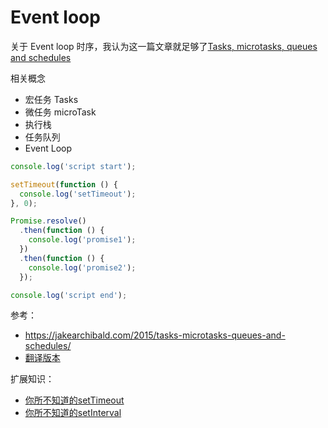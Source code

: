 # Event loop

关于 Event loop 时序，我认为这一篇文章就足够了[Tasks, microtasks, queues and schedules](https://jakearchibald.com/2015/tasks-microtasks-queues-and-schedules/)

相关概念

- 宏任务 Tasks
- 微任务 microTask
- 执行栈
- 任务队列
- Event Loop

```js
console.log('script start');

setTimeout(function () {
  console.log('setTimeout');
}, 0);

Promise.resolve()
  .then(function () {
    console.log('promise1');
  })
  .then(function () {
    console.log('promise2');
  });

console.log('script end');
```

参考：

- https://jakearchibald.com/2015/tasks-microtasks-queues-and-schedules/
- [翻译版本](https://www.jianshu.com/p/699714f653b2)

扩展知识：

- [你所不知道的setTimeout](https://www.w3cplus.com/blog/2103.html)
- [你所不知道的setInterval](https://www.w3cplus.com/javascript/javaScript-setInterval.html)
